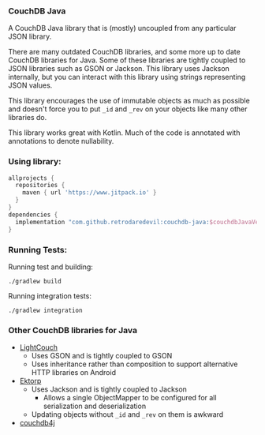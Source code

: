 ### CouchDB Java
A CouchDB Java library that is (mostly) uncoupled from any particular JSON library.

There are many outdated CouchDB libraries, and some more up to date CouchDB libraries for Java. Some of these
libraries are tightly coupled to JSON libraries such as GSON or Jackson. This library uses Jackson internally,
but you can interact with this library using strings representing JSON values.

This library encourages the use of immutable objects as much as possible and doesn't force you to put `_id` and `_rev`
on your objects like many other libraries do.

This library works great with Kotlin. Much of the code is annotated with annotations to denote nullability.

### Using library:
```groovy
allprojects {
  repositories {
    maven { url 'https://www.jitpack.io' }
  }
}
dependencies {
  implementation "com.github.retrodaredevil:couchdb-java:$couchdbJavaVersion"
}
```


### Running Tests:
Running test and building:
```shell
./gradlew build
```
Running integration tests:
```shell
./gradlew integration
```

### Other CouchDB libraries for Java
* [LightCouch](https://github.com/lightcouch/LightCouch)
  * Uses GSON and is tightly coupled to GSON
  * Uses inheritance rather than composition to support alternative HTTP libraries on Android
* [Ektorp](https://github.com/helun/Ektorp)
  * Uses Jackson and is tightly coupled to Jackson
    * Allows a single ObjectMapper to be configured for all serialization and deserialization
  * Updating objects without `_id` and `_rev` on them is awkward
* [couchdb4j](https://github.com/mbreese/couchdb4j)
